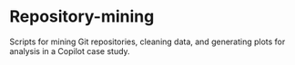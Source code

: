 # Repository-mining
Scripts for mining Git repositories, cleaning data, and generating plots for analysis in a Copilot case study.
